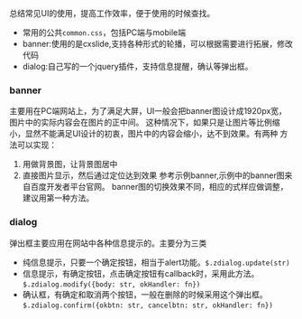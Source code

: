总结常见UI的使用，提高工作效率，便于使用的时候查找。
* 常用的公共`common.css`，包括PC端与mobile端
* banner:使用的是cxslide,支持各种形式的轮播，可以根据需要进行拓展，修改代码
* dialog:自己写的一个jquery插件，支持信息提醒，确认等弹出框。

### banner
主要用在PC端网站上，为了满足大屏，UI一般会把banner图设计成1920px宽，图片中的实际内容会在图片的正中间。
这种情况下，如果只是让图片等比例缩小，显然不能满足UI设计的初衷，图片中的内容会缩小，达不到效果。有两种
方法可以实现：
1. 用做背景图，让背景图居中
2. 直接图片显示，然后通过定位达到效果
参考示例banner,示例中的banner图来自百度开发者平台官网。
banner图的切换效果不同，相应的式样应做调整，建议用第一种方法。

### dialog
弹出框主要应用在网站中各种信息提示的。主要分为三类
* 纯信息提示，只要一个确定按钮，相当于alert功能。`$.zdialog.update(str)`
* 信息提示，有确定按钮，点击确定按钮有callback时，采用此方法。`$.zdialog.modify({body: str, okHandler: fn})`
* 确认框，有确定和取消两个按钮，一般在删除的时候采用这个弹出框。`$.zdialog.confirm({okbtn: str, cancelbtn: str, okHandler: fn})`